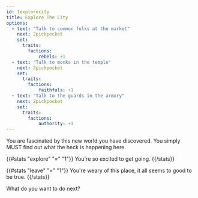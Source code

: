 ```yaml
---
id: 1explorecity
title: Explore The City
options:
  - text: "Talk to common folks at the market"
    next: 2pickpocket
    set:
      traits:
        factions: 
            rebels: +1
  - text: "Talk to monks in the temple"
    next: 2pickpocket
    set:
      traits:
        factions: 
            faithfuls: +1
  - text: "Talk to the guards in the armory"
    next: 2pickpocket
    set:
      traits:
        factions: 
            authority: +1
---
```


You are fascinated by this new world you have discovered. You simply MUST find out what the heck is happening here.

{{#stats "explore" "=" "1"}}
You're so excited to get going.
{{/stats}}

{{#stats "leave" "=" "1"}}
You're weary of this place, it all seems to good to be true.
{{/stats}}

What do you want to do next?
